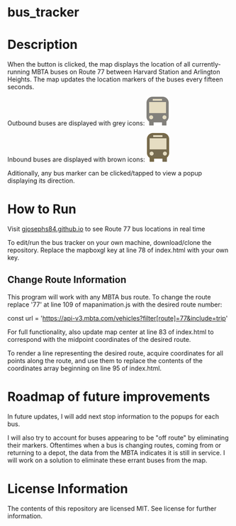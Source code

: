 # bus_tracker
# Description
When the button is clicked, the map displays the location of all currently-running MBTA buses on Route 77 between Harvard Station and Arlington Heights. The map updates the location markers of the buses every fifteen seconds.

Outbound buses are displayed with grey icons:
<img src="bus-outbound.png">

Inbound buses are displayed with brown icons:
<img src="bus-inbound.png">

Aditionally, any bus marker can be clicked/tapped to view a popup displaying its direction.

# How to Run
Visit <a href="gjosephs84.github.io/bus_tracker">gjosephs84.github.io</a> to see Route 77 bus locations in real time

To edit/run the bus tracker on your own machine, download/clone the repository. Replace the mapboxgl key at line 78 of index.html with your own key.

## Change Route Information

This program will work with any MBTA bus route. To change the route replace '77' at line 109 of mapanimation.js with the desired route number:

const url = 'https://api-v3.mbta.com/vehicles?filter[route]=77&include=trip'

For full functionality, also update map center at line 83 of index.html to correspond with the midpoint coordinates of the desired route.

To render a line representing the desired route, acquire coordinates for all points along the route, and use them to replace the contents of the coordinates array beginning on line 95 of index.html.

# Roadmap of future improvements
In future updates, I will add next stop information to the popups for each bus.

I will also try to account for buses appearing to be "off route" by eliminating their markers. Oftentimes when a bus is changing routes, coming from or returning to a depot, the data from the MBTA indicates it is still in service. I will work on a solution to eliminate these errant buses from the map.

# License Information

The contents of this repository are licensed MIT. See license for further information.